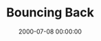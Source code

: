 ---
layout: series
series: "Bouncing Back"
permalink: "/bouncing-back/"
title: "Bouncing Back"
date: 2000-07-08 00:00:00
endDate: 2000-07-29 00:00:00
description: "Learn how to grow through life's difficulties. "
src: "http://s3.amazonaws.com/crossroads-media/images/GenericCrnerSign.jpg"
---